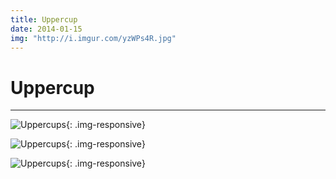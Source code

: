 ```yaml
---
title: Uppercup
date: 2014-01-15
img: "http://i.imgur.com/yzWPs4R.jpg"
---
```


# Uppercup

---

![Uppercups](http://i.imgur.com/G8VgWAv.jpg){: .img-responsive}

![Uppercups](http://i.imgur.com/t06tZun.jpg){: .img-responsive}

![Uppercups](http://i.imgur.com/EaSXcG6.jpg){: .img-responsive}
